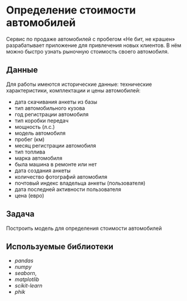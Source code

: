# Определение стоимости автомобилей

Сервис по продаже автомобилей с пробегом «Не бит, не крашен» разрабатывает приложение для привлечения новых клиентов. В нём можно быстро узнать рыночную стоимость своего автомобиля.


## Данные

Для работы имеются исторические данные: технические характеристики, комплектации и цены автомобилей:
- дата скачивания анкеты из базы
- тип автомобильного кузова
- год регистрации автомобиля
- тип коробки передач
- мощность (л.с.)
- модель автомобиля
- пробег (км)
- месяц регистрации автомобиля
- тип топлива
- марка автомобиля
- была машина в ремонте или нет
- дата создания анкеты
- количество фотографий автомобиля
- почтовый индекс владельца анкеты (пользователя)
- дата последней активности пользователя
- цена (евро)
  

## Задача

Построить модель для определения стоимости автомобилей

## Используемые библиотеки
- *pandas*
- *numpy*
- *seaborn*,
- *matplotlib*
- *scikit-learn*
- *phik*
